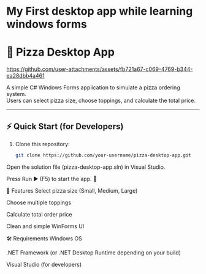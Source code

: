 # My First desktop app while learning windows forms


# 🍕 Pizza Desktop App




https://github.com/user-attachments/assets/fb721a67-c069-4769-b344-ea28dbb4a461


A simple C# Windows Forms application to simulate a pizza ordering system.  
Users can select pizza size, choose toppings, and calculate the total price.  

---

## ⚡ Quick Start (for Developers)

1. Clone this repository:
   ```bash
   git clone https://github.com/your-username/pizza-desktop-app.git
Open the solution file (pizza-desktop-app.sln) in Visual Studio.

Press Run ▶️ (F5) to start the app. 🎉

🚀 Features
Select pizza size (Small, Medium, Large)

Choose multiple toppings

Calculate total order price

Clean and simple WinForms UI

🛠️ Requirements
Windows OS

.NET Framework (or .NET Desktop Runtime depending on your build)

Visual Studio (for developers)
